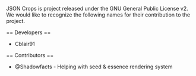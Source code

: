 JSON Crops is project released under the GNU General
Public License v2. We would like to recognize the
following names for their contribution to the project.

== Developers ==
* Cblair91

== Contributors ==
* @Shadowfacts - Helping with seed & essence rendering system